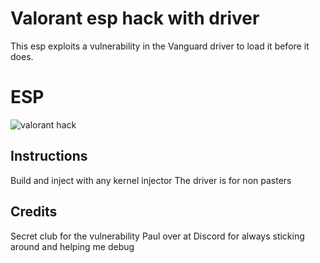 ﻿# Valorant esp hack with driver

This esp exploits a vulnerability in the Vanguard driver to load it before it does.
# ESP
![valorant hack](https://i.imgur.com/fRkZoDf.png)

## Instructions
Build and inject with any kernel injector
The driver is for non pasters

## Credits

Secret club for the vulnerability
Paul over at Discord for always sticking around and helping me debug



